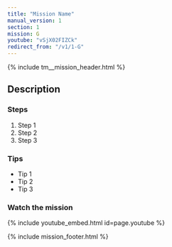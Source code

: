 ```yaml
---
title: "Mission Name"
manual_version: 1
section: 1
mission: G
youtube: "vSjX02FIZCk"
redirect_from: "/v1/1-G"
---
```


{% include tm__mission_header.html %}

## Description

### Steps

1. Step 1
2. Step 2
3. Step 3

### Tips

* Tip 1
* Tip 2
* Tip 3

### Watch the mission

{% include youtube_embed.html id=page.youtube %}

{% include mission_footer.html %}
